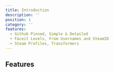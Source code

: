 ```yaml
---
title: Introduction
description: ''
position: 1
category: ''
features:
  - Github Pinned, Simple & Detailed
  - Faceit Levels, From Usernames and SteamID
  - Steam Profiles, Transformers
---
```


## Features

<list :items="features"></list>
